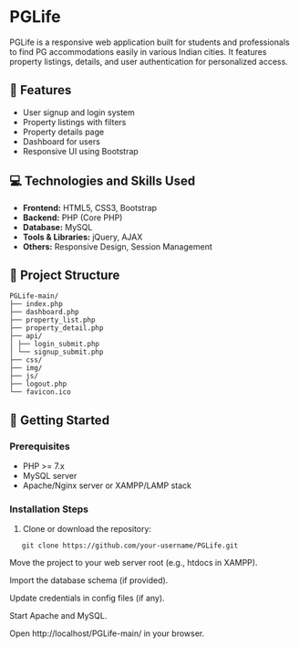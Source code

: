 # PGLife

PGLife is a responsive web application built for students and professionals to find PG accommodations easily in various Indian cities. It features property listings, details, and user authentication for personalized access.

## 🔧 Features

- User signup and login system  
- Property listings with filters  
- Property details page  
- Dashboard for users  
- Responsive UI using Bootstrap

## 💻 Technologies and Skills Used

- **Frontend:** HTML5, CSS3, Bootstrap  
- **Backend:** PHP (Core PHP)  
- **Database:** MySQL  
- **Tools & Libraries:** jQuery, AJAX  
- **Others:** Responsive Design, Session Management

## 📁 Project Structure

```
PGLife-main/
├── index.php
├── dashboard.php
├── property_list.php
├── property_detail.php
├── api/
│ ├── login_submit.php
│ └── signup_submit.php
├── css/
├── img/
├── js/
├── logout.php
└── favicon.ico
```
## 🚀 Getting Started

### Prerequisites

- PHP >= 7.x  
- MySQL server  
- Apache/Nginx server or XAMPP/LAMP stack

### Installation Steps

1. Clone or download the repository:
```
   git clone https://github.com/your-username/PGLife.git
```
Move the project to your web server root (e.g., htdocs in XAMPP).

Import the database schema (if provided).

Update credentials in config files (if any).

Start Apache and MySQL.

Open http://localhost/PGLife-main/ in your browser.

